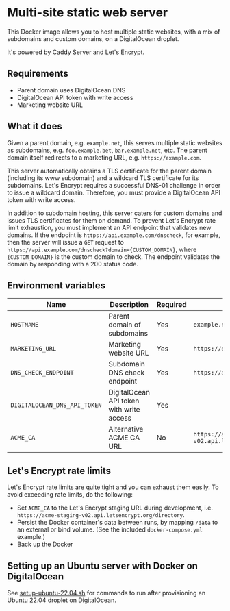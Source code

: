 # Multi-site static web server

This Docker image allows you to host multiple static websites, with a mix of subdomains and custom domains, on a DigitalOcean droplet.

It's powered by Caddy Server and Let's Encrypt.

## Requirements

* Parent domain uses DigitalOcean DNS
* DigitalOcean API token with write access
* Marketing website URL

## What it does

Given a parent domain, e.g. `example.net`, this serves multiple static websites
as subdomains, e.g. `foo.example.bet`, `bar.example.net`, etc. The parent
domain itself redirects to a marketing URL, e.g. `https://example.com`.

This server automatically obtains a TLS certificate for the parent domain
(including its www subdomain) and a wildcard TLS certificate for its
subdomains. Let's Encrypt requires a successful DNS-01 challenge in order to
issue a wildcard domain. Therefore, you must provide a DigitalOcean API token
with write access.

In addition to subdomain hosting, this server caters for custom domains and
issues TLS certificates for them on demand. To prevent Let's Encrypt rate limit
exhaustion, you must implement an API endpoint that validates new domains. If
the endpoint is `https://api.example.com/dnscheck`, for example, then the
server will issue a `GET` request to
`https://api.example.com/dnscheck?domain={CUSTOM_DOMAIN}`, where
`{CUSTOM_DOMAIN}` is the custom domain to check. The endpoint validates the
domain by responding with a 200 status code.

## Environment variables

| Name                         | Description                              | Required | Example                                                  |
|------------------------------|------------------------------------------|----------|----------------------------------------------------------|
| `HOSTNAME`                   | Parent domain of subdomains              | Yes      | `example.net`                                            |
| `MARKETING_URL`              | Marketing website URL                    | Yes      | `https://example.com`                                    |
| `DNS_CHECK_ENDPOINT`         | Subdomain DNS check endpoint             | Yes      | `https://api.example.com/v1/dns/check`                   |
| `DIGITALOCEAN_DNS_API_TOKEN` | DigitalOcean API token with write access | Yes      |                                                          |
| `ACME_CA`                    | Alternative ACME CA URL                  | No       | `https://acme-staging-v02.api.letsencrypt.org/directory` |

## Let's Encrypt rate limits

Let's Encrypt rate limits are quite tight and you can exhaust them easily. To
avoid exceeding rate limits, do the following:

* Set `ACME_CA` to the Let's Encrypt staging URL during development, i.e.
  `https://acme-staging-v02.api.letsencrypt.org/directory`.
* Persist the Docker container's data between runs, by mapping `/data` to an
  external or bind volume. (See the included `docker-compose.yml` example.)
* Back up the Docker 

## Setting up an Ubuntu server with Docker on DigitalOcean

See [setup-ubuntu-22.04.sh](setup-ubuntu-22.04.sh) for commands to run after
provisioning an Ubuntu 22.04 droplet on DigitalOcean.
